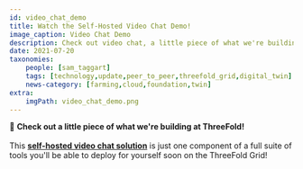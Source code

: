 ```yaml
---
id: video_chat_demo
title: Watch the Self-Hosted Video Chat Demo!
image_caption: Video Chat Demo
description: Check out video chat, a little piece of what we're building at ThreeFold!
date: 2021-07-20
taxonomies:
    people: [sam_taggart]
    tags: [technology,update,peer_to_peer,threefold_grid,digital_twin]
    news-category: [farming,cloud,foundation,twin]
extra:
    imgPath: video_chat_demo.png
---
```


👀 **Check out a little piece of what we're building at ThreeFold!**
<br/>
<br/>
This **[self-hosted video chat solution](https://youtu.be/VlxLHxEL1WI)** is just one component of a full suite of tools you'll be able to deploy for yourself soon on the ThreeFold Grid!
